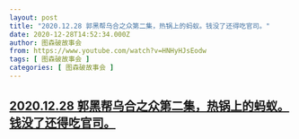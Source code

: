 ```yaml
---
layout: post
title: "2020.12.28 郭黑帮乌合之众第二集，热锅上的蚂蚁。钱没了还得吃官司。"
date: 2020-12-28T14:52:34.000Z
author: 图森破故事会
from: https://www.youtube.com/watch?v=HNHyHJsEodw
tags: [ 图森破故事会 ]
categories: [ 图森破故事会 ]
---
```

<!--1609167154000-->
[2020.12.28 郭黑帮乌合之众第二集，热锅上的蚂蚁。钱没了还得吃官司。](https://www.youtube.com/watch?v=HNHyHJsEodw)
------

<div>

</div>
